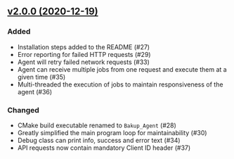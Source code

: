 ## [v2.0.0 (2020-12-19)](https://github.com/Superbition/Bakup-Agent/releases/tag/v2.0.0)

### Added
- Installation steps added to the README (#27)
- Error reporting for failed HTTP requests (#29)
- Agent will retry failed network requests (#33)
- Agent can receive multiple jobs from one request and execute them at a given time (#35)
- Multi-threaded the execution of jobs to maintain responsiveness of the agent (#36)

### Changed
- CMake build executable renamed to `Bakup_Agent` (#28)
- Greatly simplified the main program loop for maintainability (#30)
- Debug class can print info, success and error text (#34)
- API requests now contain mandatory Client ID header (#37)
